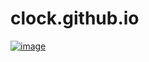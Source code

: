 # clock.github.io

[![image](https://user-images.githubusercontent.com/50515418/130174955-c589c9d2-b428-4e74-9f4c-d5fbea1a898a.png)](https://imvickykumar999.github.io/clock.github.io/)

